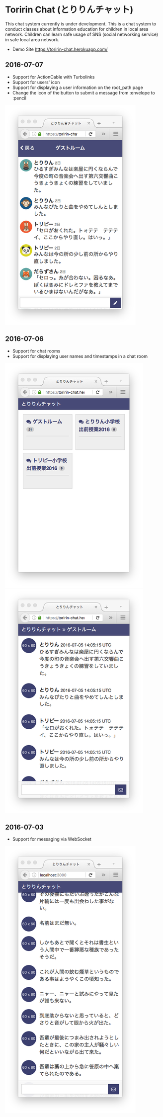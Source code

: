 # Toririn Chat (とりりんチャット)

This chat system currently is under development. This is a chat system to conduct classes about information education for children in local area network. Children can learn safe usage of SNS (social networking service) in safe local area network.

* Demo Site https://toririn-chat.herokuapp.com/

## 2016-07-07

* Support for ActionCable with Turbolinks
* Support for users' icon
* Support for displaying a user information on the root_path page
* Change the icon of the button to submit a message from :envelope to :pencil

![](screenshots/toririn-chat-20160707.png)

## 2016-07-06

* Support for chat rooms
* Support for displaying user names and timestamps in a chat room

![](screenshots/toririn-chat-20160706-1.png)
![](screenshots/toririn-chat-20160706-2.png)

## 2016-07-03

* Support for messaging via WebSocket

![](screenshots/toririn-chat-20160703.png)
